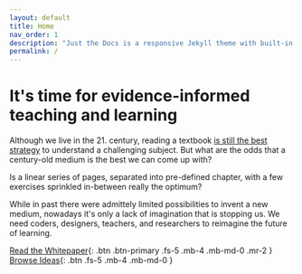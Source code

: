 ```yaml
---
layout: default
title: Home
nav_order: 1
description: "Just the Docs is a responsive Jekyll theme with built-in search that is easily customizable and hosted on GitHub Pages."
permalink: /
---
```


# It's time for evidence-informed teaching and learning

Although we live in the 21. century, reading a textbook [is still the best strategy](https://www.lesswrong.com/posts/xg3hXCYQPJkwHyik2/the-best-textbooks-on-every-subject) to understand a challenging subject. But what are the odds that a century-old medium is the best we can come up with?

Is a linear series of pages, separated into pre-defined chapter, with a few exercises sprinkled in-between really the optimum?

While in past there were admittely limited possibilities to invent a new medium, nowadays it's only a lack of imagination that is stopping us. We need coders, designers, teachers, and researchers to reimagine the future of learning.


[Read the Whitepaper](#getting-started){: .btn .btn-primary .fs-5 .mb-4 .mb-md-0 .mr-2 } [Browse Ideas](https://github.com/pmarsceill/just-the-docs){: .btn .fs-5 .mb-4 .mb-md-0 }



